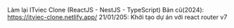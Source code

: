 Làm lại ITviec Clone (ReactJS - NestJS - TypeScript)
Bản cũ(2024): https://itviec-clone.netlify.app/
21/01/205: Khởi tạo dự án với react router v7
